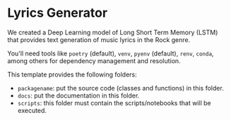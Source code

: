 # Lyrics Generator

We created a Deep Learning model of Long Short Term Memory (LSTM) that provides text generation of music lyrics in the Rock genre.

You'll need tools like `poetry` (default), `venv`, `pyenv` (default), `renv`, `conda`, among others for dependency management and resolution.

This template provides the following folders:

* `packagename`: put the source code (classes and functions) in this folder.
* `docs`: put the documentation in this folder.
* `scripts`: this folder must contain the scripts/notebooks that will be executed.

